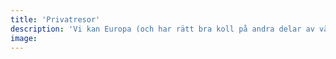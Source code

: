```yaml
---
title: 'Privatresor'
description: 'Vi kan Europa (och har rätt bra koll på andra delar av världen också), vi hjälper dig så att du själv slipper jaga bästa flyg, hotell och matställen.'
image: 
---
```

